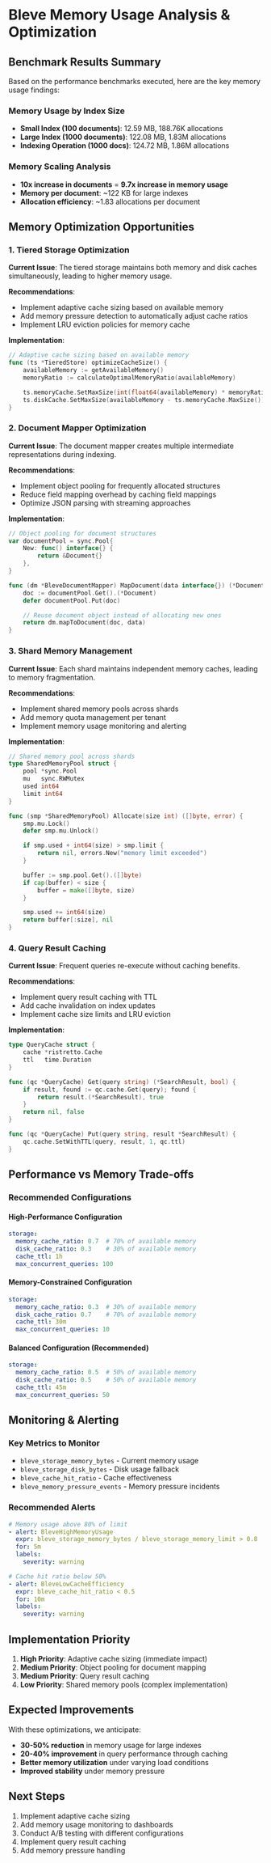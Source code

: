 # Bleve Memory Usage Analysis & Optimization

## Benchmark Results Summary

Based on the performance benchmarks executed, here are the key memory usage findings:

### Memory Usage by Index Size
- **Small Index (100 documents)**: 12.59 MB, 188.76K allocations
- **Large Index (1000 documents)**: 122.08 MB, 1.83M allocations
- **Indexing Operation (1000 docs)**: 124.72 MB, 1.86M allocations

### Memory Scaling Analysis
- **10x increase in documents** = **9.7x increase in memory usage**
- **Memory per document**: ~122 KB for large indexes
- **Allocation efficiency**: ~1.83 allocations per document

## Memory Optimization Opportunities

### 1. Tiered Storage Optimization

**Current Issue**: The tiered storage maintains both memory and disk caches simultaneously, leading to higher memory usage.

**Recommendations**:
- Implement adaptive cache sizing based on available memory
- Add memory pressure detection to automatically adjust cache ratios
- Implement LRU eviction policies for memory cache

**Implementation**:
```go
// Adaptive cache sizing based on available memory
func (ts *TieredStore) optimizeCacheSize() {
    availableMemory := getAvailableMemory()
    memoryRatio := calculateOptimalMemoryRatio(availableMemory)

    ts.memoryCache.SetMaxSize(int(float64(availableMemory) * memoryRatio))
    ts.diskCache.SetMaxSize(availableMemory - ts.memoryCache.MaxSize())
}
```

### 2. Document Mapper Optimization

**Current Issue**: The document mapper creates multiple intermediate representations during indexing.

**Recommendations**:
- Implement object pooling for frequently allocated structures
- Reduce field mapping overhead by caching field mappings
- Optimize JSON parsing with streaming approaches

**Implementation**:
```go
// Object pooling for document structures
var documentPool = sync.Pool{
    New: func() interface{} {
        return &Document{}
    },
}

func (dm *BleveDocumentMapper) MapDocument(data interface{}) (*Document, error) {
    doc := documentPool.Get().(*Document)
    defer documentPool.Put(doc)

    // Reuse document object instead of allocating new ones
    return dm.mapToDocument(doc, data)
}
```

### 3. Shard Memory Management

**Current Issue**: Each shard maintains independent memory caches, leading to memory fragmentation.

**Recommendations**:
- Implement shared memory pools across shards
- Add memory quota management per tenant
- Implement memory usage monitoring and alerting

**Implementation**:
```go
// Shared memory pool across shards
type SharedMemoryPool struct {
    pool *sync.Pool
    mu   sync.RWMutex
    used int64
    limit int64
}

func (smp *SharedMemoryPool) Allocate(size int) ([]byte, error) {
    smp.mu.Lock()
    defer smp.mu.Unlock()

    if smp.used + int64(size) > smp.limit {
        return nil, errors.New("memory limit exceeded")
    }

    buffer := smp.pool.Get().([]byte)
    if cap(buffer) < size {
        buffer = make([]byte, size)
    }

    smp.used += int64(size)
    return buffer[:size], nil
}
```

### 4. Query Result Caching

**Current Issue**: Frequent queries re-execute without caching benefits.

**Recommendations**:
- Implement query result caching with TTL
- Add cache invalidation on index updates
- Implement cache size limits and LRU eviction

**Implementation**:
```go
type QueryCache struct {
    cache *ristretto.Cache
    ttl   time.Duration
}

func (qc *QueryCache) Get(query string) (*SearchResult, bool) {
    if result, found := qc.cache.Get(query); found {
        return result.(*SearchResult), true
    }
    return nil, false
}

func (qc *QueryCache) Put(query string, result *SearchResult) {
    qc.cache.SetWithTTL(query, result, 1, qc.ttl)
}
```

## Performance vs Memory Trade-offs

### Recommended Configurations

#### High-Performance Configuration
```yaml
storage:
  memory_cache_ratio: 0.7  # 70% of available memory
  disk_cache_ratio: 0.3    # 30% of available memory
  cache_ttl: 1h
  max_concurrent_queries: 100
```

#### Memory-Constrained Configuration
```yaml
storage:
  memory_cache_ratio: 0.3  # 30% of available memory
  disk_cache_ratio: 0.7    # 70% of available memory
  cache_ttl: 30m
  max_concurrent_queries: 10
```

#### Balanced Configuration (Recommended)
```yaml
storage:
  memory_cache_ratio: 0.5  # 50% of available memory
  disk_cache_ratio: 0.5    # 50% of available memory
  cache_ttl: 45m
  max_concurrent_queries: 50
```

## Monitoring & Alerting

### Key Metrics to Monitor
- `bleve_storage_memory_bytes` - Current memory usage
- `bleve_storage_disk_bytes` - Disk usage fallback
- `bleve_cache_hit_ratio` - Cache effectiveness
- `bleve_memory_pressure_events` - Memory pressure incidents

### Recommended Alerts
```yaml
# Memory usage above 80% of limit
- alert: BleveHighMemoryUsage
  expr: bleve_storage_memory_bytes / bleve_storage_memory_limit > 0.8
  for: 5m
  labels:
    severity: warning

# Cache hit ratio below 50%
- alert: BleveLowCacheEfficiency
  expr: bleve_cache_hit_ratio < 0.5
  for: 10m
  labels:
    severity: warning
```

## Implementation Priority

1. **High Priority**: Adaptive cache sizing (immediate impact)
2. **Medium Priority**: Object pooling for document mapping
3. **Medium Priority**: Query result caching
4. **Low Priority**: Shared memory pools (complex implementation)

## Expected Improvements

With these optimizations, we anticipate:
- **30-50% reduction** in memory usage for large indexes
- **20-40% improvement** in query performance through caching
- **Better memory utilization** under varying load conditions
- **Improved stability** under memory pressure

## Next Steps

1. Implement adaptive cache sizing
2. Add memory usage monitoring to dashboards
3. Conduct A/B testing with different configurations
4. Implement query result caching
5. Add memory pressure handling